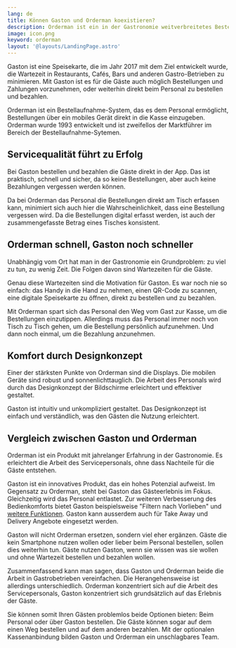 ```yaml
---
lang: de
title: Können Gaston und Orderman koexistieren?
description: Orderman ist ein in der Gastronomie weitverbreitetes Bestellaufnahme-System. Gaston ist eine digitale Speisekarte. Ist es möglich, die Vorteile beider Produkte im selben Betrieb zu nutzen?
image: icon.png
keyword: orderman
layout: '@layouts/LandingPage.astro'
---
```


Gaston ist eine Speisekarte, die im Jahr 2017 mit dem Ziel entwickelt wurde, die Wartezeit in Restaurants, Cafés, Bars und anderen Gastro-Betrieben zu minimieren. Mit Gaston ist es für die Gäste auch möglich Bestellungen und Zahlungen vorzunehmen, oder weiterhin direkt beim Personal zu bestellen und bezahlen.

Orderman ist ein Bestellaufnahme-System, das es dem Personal ermöglicht, Bestellungen über ein mobiles Gerät direkt in die Kasse einzugeben. Orderman wurde 1993 entwickelt und ist zweifellos der Marktführer im Bereich der Bestellaufnahme-Sytemen.

## Servicequalität führt zu Erfolg

Bei Gaston bestellen und bezahlen die Gäste direkt in der App. Das ist praktisch, schnell und sicher, da so keine Bestellungen, aber auch keine Bezahlungen vergessen werden können.

Da bei Orderman das Personal die Bestellungen direkt am Tisch erfassen kann, minimiert sich auch hier die Wahrscheinlichkeit, dass eine Bestellung vergessen wird. Da die Bestellungen digital erfasst werden, ist auch der zusammengefasste Betrag eines Tisches konsistent.

## Orderman schnell, Gaston noch schneller

Unabhängig vom Ort hat man in der Gastronomie ein Grundproblem: zu viel zu tun, zu wenig Zeit. Die Folgen davon sind Wartezeiten für die Gäste.

Genau diese Wartezeiten sind die Motivation für Gaston. Es war noch nie so einfach: das Handy in die Hand zu nehmen, einen QR-Code zu scannen, eine digitale Speisekarte zu öffnen, direkt zu bestellen und zu bezahlen.

Mit Orderman spart sich das Personal den Weg vom Gast zur Kasse, um die Bestellungen einzutippen. Allerdings muss das Personal immer noch von Tisch zu Tisch gehen, um die Bestellung persönlich aufzunehmen. Und dann noch einmal, um die Bezahlung anzunehmen.

## Komfort durch Designkonzept

Einer der stärksten Punkte von Orderman sind die Displays. Die mobilen Geräte sind robust und sonnenlichttauglich. Die Arbeit des Personals wird durch das Designkonzept der Bildschirme erleichtert und effektiver gestaltet.

Gaston ist intuitiv und unkompliziert gestaltet. Das Designkonzept ist einfach und verständlich, was den Gästen die Nutzung erleichtert.

## Vergleich zwischen Gaston und Orderman

Orderman ist ein Produkt mit jahrelanger Erfahrung in der Gastronomie. Es erleichtert die Arbeit des Servicepersonals, ohne dass Nachteile für die Gäste entstehen.

Gaston ist ein innovatives Produkt, das ein hohes Potenzial aufweist. Im Gegensatz zu Orderman, steht bei Gaston das Gästeerlebnis im Fokus. Gleichzeitig wird das Personal entlastet. Zur weiteren Verbesserung des Bedienkomforts bietet Gaston beispielsweise "Filtern nach Vorlieben" und [weitere Funktionen](./funktionsumfang/). Gaston kann ausserdem auch für Take Away und Delivery Angebote eingesetzt werden.

Gaston will nicht Orderman ersetzen, sondern viel eher ergänzen. Gäste die kein Smartphone nutzen wollen oder lieber beim Personal bestellen, sollen dies weiterhin tun. Gäste nutzen Gaston, wenn sie wissen was sie wollen und ohne Wartezeit bestellen und bezahlen wollen.

Zusammenfassend kann man sagen, dass Gaston und Orderman beide die Arbeit in Gastrobetrieben vereinfachen. Die Herangehensweise ist allerdings unterschiedlich. Orderman konzentriert sich auf die Arbeit des Servicepersonals, Gaston konzentriert sich grundsätzlich auf das Erlebnis der Gäste.

Sie können somit Ihren Gästen problemlos beide Optionen bieten: Beim Personal oder über Gaston bestellen. Die Gäste können sogar auf dem einen Weg bestellen und auf dem anderen bezahlen. Mit der optionalen Kassenanbindung bilden Gaston und Orderman ein unschlagbares Team.

